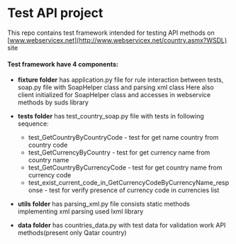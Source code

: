 # Test API project

This repo contains test framework intended for testing API methods on [www.webservicex.net](http://www.webservicex.net/country.asmx?WSDL) site

#### Test framework have 4 components:

* **fixture folder** has application.py file for rule interaction between tests, soap.py file with SoapHelper class and parsing xml class
Here also client initialized for SoapHelper class and accesses in webservice methods by suds library

* **tests folder** has test_country_soap.py file with tests in following sequence:
    * test_GetCountryByCountryCode - test for get name country from country code
	* test_GetCurrencyByCountry - test for get currency name from country name
	* test_GetCountryByCurrencyCode - test for get country name from currency code
	* test_exist_current_code_in_GetCurrencyCodeByCurrencyName_response - test for verify presence of currency code in currencies list

* **utils folder** has parsing_xml.py file consists static methods implementing xml parsing used lxml library

* **data folder** has countries_data.py with test data for validation work API methods(present only Qatar country)
